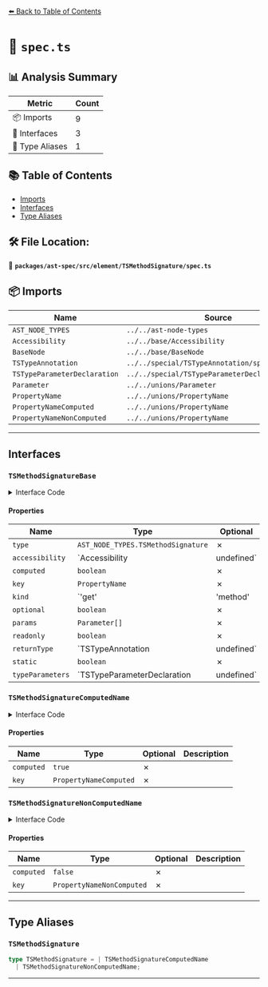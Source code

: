 [⬅️ Back to Table of Contents](../../../../../index.md)

# 📄 `spec.ts`

## 📊 Analysis Summary

| Metric | Count |
|--------|-------|
| 📦 Imports | 9 |
| 📐 Interfaces | 3 |
| 📑 Type Aliases | 1 |

## 📚 Table of Contents

- [Imports](#imports)
- [Interfaces](#interfaces)
- [Type Aliases](#type-aliases)

## 🛠️ File Location:
📂 **`packages/ast-spec/src/element/TSMethodSignature/spec.ts`**

## 📦 Imports

| Name | Source |
|------|--------|
| `AST_NODE_TYPES` | `../../ast-node-types` |
| `Accessibility` | `../../base/Accessibility` |
| `BaseNode` | `../../base/BaseNode` |
| `TSTypeAnnotation` | `../../special/TSTypeAnnotation/spec` |
| `TSTypeParameterDeclaration` | `../../special/TSTypeParameterDeclaration/spec` |
| `Parameter` | `../../unions/Parameter` |
| `PropertyName` | `../../unions/PropertyName` |
| `PropertyNameComputed` | `../../unions/PropertyName` |
| `PropertyNameNonComputed` | `../../unions/PropertyName` |


---

## Interfaces

### `TSMethodSignatureBase`

<details><summary>Interface Code</summary>

```ts
interface TSMethodSignatureBase extends BaseNode {
  type: AST_NODE_TYPES.TSMethodSignature;
  accessibility: Accessibility | undefined;
  computed: boolean;
  key: PropertyName;
  kind: 'get' | 'method' | 'set';
  optional: boolean;
  params: Parameter[];
  readonly: boolean;
  returnType: TSTypeAnnotation | undefined;
  static: boolean;
  typeParameters: TSTypeParameterDeclaration | undefined;
}
```
</details>

#### Properties

| Name | Type | Optional | Description |
|------|------|----------|-------------|
| `type` | `AST_NODE_TYPES.TSMethodSignature` | ✗ |  |
| `accessibility` | `Accessibility | undefined` | ✗ |  |
| `computed` | `boolean` | ✗ |  |
| `key` | `PropertyName` | ✗ |  |
| `kind` | `'get' | 'method' | 'set'` | ✗ |  |
| `optional` | `boolean` | ✗ |  |
| `params` | `Parameter[]` | ✗ |  |
| `readonly` | `boolean` | ✗ |  |
| `returnType` | `TSTypeAnnotation | undefined` | ✗ |  |
| `static` | `boolean` | ✗ |  |
| `typeParameters` | `TSTypeParameterDeclaration | undefined` | ✗ |  |

### `TSMethodSignatureComputedName`

<details><summary>Interface Code</summary>

```ts
export interface TSMethodSignatureComputedName extends TSMethodSignatureBase {
  computed: true;
  key: PropertyNameComputed;
}
```
</details>

#### Properties

| Name | Type | Optional | Description |
|------|------|----------|-------------|
| `computed` | `true` | ✗ |  |
| `key` | `PropertyNameComputed` | ✗ |  |

### `TSMethodSignatureNonComputedName`

<details><summary>Interface Code</summary>

```ts
export interface TSMethodSignatureNonComputedName
  extends TSMethodSignatureBase {
  computed: false;
  key: PropertyNameNonComputed;
}
```
</details>

#### Properties

| Name | Type | Optional | Description |
|------|------|----------|-------------|
| `computed` | `false` | ✗ |  |
| `key` | `PropertyNameNonComputed` | ✗ |  |


---

## Type Aliases

### `TSMethodSignature`

```ts
type TSMethodSignature = | TSMethodSignatureComputedName
  | TSMethodSignatureNonComputedName;
```


---